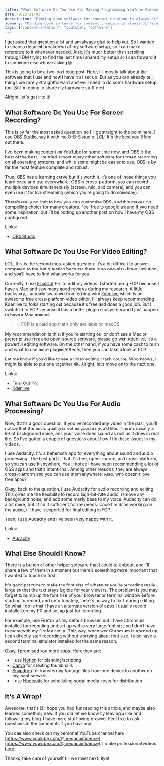 ```yaml
---
title: "What Software Do You Use For Making Programming YouTube Videos?"
date: 2022-11-03
description: "Finding good software for content creation is always difficult"
summary: "Finding good software for content creation is always difficult"
tags: ["content-creation", "youtube", "software"]
---
```


I get asked that question a lot and am always glad to help out. So I wanted to share a detailed breakdown of my software setup, so I can make reference to it whenever needed. Also, it's much better than scrolling through DM trying to find the last time I shared my setup so I can forward it to someone else whose asking😂

This is going to be a two-part blog post. Here, I'll mostly talk about the software that I use and how I have it all set up. But as you can already tell, things are rarely straightforward and we’ll need to do some hardware setup too. So I'm going to share my hardware stuff next.

Alright, let's get into it!

## What Software Do You Use For Screen Recording?

This is by far the most asked question, so I'll go straight to the point here. I use [OBS Studio](https://obsproject.com/), say it with me O-B-S studio. LOL! It's the best you'll find out there. 

I've been making content on YouTube for some time now, and OBS is the best of the best. I've tried almost every other software for screen recording on all operating systems, and while some might be easier to use, OBS is by far the most feature complete and robust.

True, OBS has a learning curve but it's worth it. It’s one of those things you learn once and use everywhere. OBS is cross-platform, you can record multiple devices simultaneously (screen, mic, and camera), and you can even use it for live streaming (which you’re going to do someday). 

There’s really no limit to how you can customize OBS, and this makes it a compelling choice for many creators. Feel free to google around if you need some inspiration, but I’ll be putting up another post on how I have my OBS configured.

Links:

- [OBS Studio](https://obsproject.com/)

## What Software Do You Use For Video Editing?

LOL, this is the second most asked question. It’s a bit difficult to answer compared to the last question because there is no one-size-fits-all solution, and you’ll have to find what works for you.

Currently, I use [FinalCut](https://www.apple.com/final-cut-pro/) Pro to edit my videos. I started using FCP because I have a Mac and saw many good reviews during my research. A little backstory, I actually switched from editing with [Kdenlive](https://kdenlive.org/) which is an awesome free cross-platform video editor. I’ll always keep recommending Kdenlive to folks starting out because it's free and does a good job. But I switched to FCP because it has a better plugin ecosystem and I just happen to have a Mac around.


> 💡 FCP is a paid app that’s only available on macOS


My recommendation is this: If you’re starting out or don’t use a Mac or prefer to use free and open-source software, please go with Kdenlive, it’s a powerful editing software. On the other hand, if you have some cash to burn and want to use more plugins/effects, then you can take a look at FCP.

Let me know if you’d like to see a video editing crash course. Who knows, I might be able to put one together 😂. Alright, let’s move on to the next one.

Links:

- [Final Cut Pro](https://www.apple.com/final-cut-pro/)
- [Kdenlive](https://kdenlive.org/)

## What Software Do You Use For Audio Processing?

Now, that's a good question. If you've recorded any video in the past, you'll notice that the audio quality is not as good as you'd like. There's usually a lot of background noise, and your voice does sound as rich as it does in real life. So I've gotten a couple of questions about how I fix these issues in my videos.

I use Audacity. It's a behemoth app for everything about sound and audio processing. The best part is that it's free, open-source, and cross-platform, so you can use it anywhere. You’ll notice I have been recommending a lot of OSS apps and that’s intentional. Among other reasons, they are always cross-platform and you can use them anywhere. Also, who doesn't love free apps?

Okay, back to the question, I use Audacity for audio recording and editing. This gives me the flexibility to record high-bit-rate audio, remove any background noise, and add some manly base to my voice. Audacity can do a lot more, but I find it sufficient for my needs. Once I'm done working on the audio, I’ll have it exported for final editing in FCP.

Yeah, I use Audacity and I've been very happy with it.

Links:

- [Audacity](https://www.audacityteam.org/)

## What Else Should I Know?

There is a bunch of other helper software that I could talk about, and I'll share a few of them in a moment but there’s something more important that I wanted to touch on first.

It's good practice to make the font size of whatever you’re recording really large so that the text stays legible for your viewers. The problem is you may forget to bump up the font size of your browser or terminal window before starting to record, and unfortunately, there's no way to fix it during editing. So what I do is that I have an alternate version of apps I usually record installed on my PC and set up just for recording. 

For example, use Firefox as my default browser, but I have Chromium installed for recording and set up with a very large font size so I don’t have to mess with my Firefox setup. This way, whenever Chromium is opened up, I can directly start recording without worrying about font size. I also have a second terminal emulator installed for the same reason.

Okay, I promised you more apps. Here they are:

- I use [Notion](https://www.notion.so) for planning/scripting
- [Canva](https://www.canva.com/) for creating thumbnails
- [Snapdrop](https://snapdrop.net/) for transferring footage files from one device to another on my local network
- I use [Hootsuite](https://www.hootsuite.com/) for scheduling social media posts for distribution

## It’s A Wrap!

Awesome, that's it! I hope you had fun reading this article, and maybe also learned something new. If you did let me know by leaving a like and following my blog, I have more stuff being brewed. Feel free to ask questions in the comments if you have any.

You can also check out my personal YouTube channel here [https://www.youtube.com/@megaconfidence](https://www.youtube.com/@megaconfidence). I make professional videos [here](https://www.youtube.com/appsmith).

Thanks, take care of yourself till we meet next. Bye!

